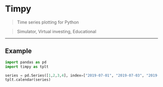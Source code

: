 # Timpy

> Time series plotting for Python

> Simulator, Virtual investing, Educational


---

## Example

```python
import pandas as pd
import timpy as tplt

series = pd.Series([1,2,3,4], index=["2019-07-01", "2019-07-03", "2019-07-14", "2019-08-01"])
tplt.calendar(series)
```